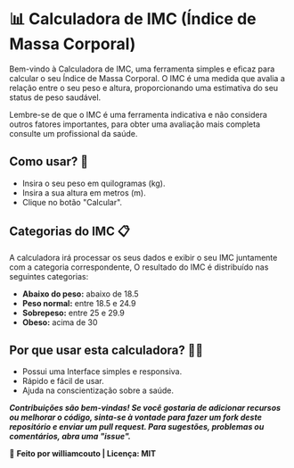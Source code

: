 # 📊 Calculadora de IMC (Índice de Massa Corporal)
Bem-vindo à Calculadora de IMC, uma ferramenta simples e eficaz para calcular o seu Índice de Massa Corporal. O IMC é uma medida que avalia a relação entre o seu peso e altura, proporcionando uma estimativa do seu status de peso saudável.

Lembre-se de que o IMC é uma ferramenta indicativa e não considera outros fatores importantes, para obter uma avaliação mais completa consulte um profissional da saúde.

## Como usar? 🤔
- Insira o seu peso em quilogramas (kg).
- Insira a sua altura em metros (m).
- Clique no botão "Calcular".

## Categorias do IMC 📋
A calculadora irá processar os seus dados e exibir o seu IMC juntamente com a categoria correspondente, O resultado do IMC é distribuído nas seguintes categorias:

- **Abaixo do peso:** abaixo de 18.5
- **Peso normal:** entre 18.5 e 24.9
- **Sobrepeso:** entre 25 e 29.9
- **Obeso:** acima de 30

## Por que usar esta calculadora? 🤷‍♀️
- Possui uma Interface simples e responsiva.
- Rápido e fácil de usar.
- Ajuda na conscientização sobre a saúde.




***Contribuições são bem-vindas! Se você gostaria de adicionar recursos ou melhorar o código, sinta-se à vontade para fazer um fork deste repositório e enviar um pull request. Para sugestões, problemas ou comentários, abra uma "issue".***



🧠 **Feito por williamcouto | Licença: MIT**
